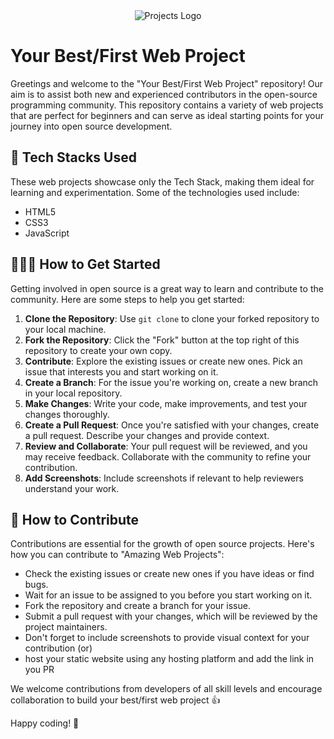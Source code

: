 <div align="center">
  <img src="https://user-images.githubusercontent.com/84387676/272251859-59228145-db67-4daf-a471-9b4d2513fc19.jpg" alt="Projects Logo">
</div>

# Your Best/First Web Project

Greetings and welcome to the "Your Best/First Web Project" repository! Our aim is to assist both new and experienced contributors in the open-source programming community. This repository contains a variety of web projects that are perfect for beginners and can serve as ideal starting points for your journey into open source development.

## 🚀 Tech Stacks Used

These web projects showcase only the Tech Stack, making them ideal for learning and experimentation. Some of the technologies used include:

- HTML5
- CSS3
- JavaScript

## 👨🏻‍💻 How to Get Started

Getting involved in open source is a great way to learn and contribute to the community. Here are some steps to help you get started:

1. **Clone the Repository**: Use `git clone` to clone your forked repository to your local machine.
2. **Fork the Repository**: Click the "Fork" button at the top right of this repository to create your own copy.
3. **Contribute**: Explore the existing issues or create new ones. Pick an issue that interests you and start working on it.
4. **Create a Branch**: For the issue you're working on, create a new branch in your local repository.
5. **Make Changes**: Write your code, make improvements, and test your changes thoroughly.
6. **Create a Pull Request**: Once you're satisfied with your changes, create a pull request. Describe your changes and provide context.
7. **Review and Collaborate**: Your pull request will be reviewed, and you may receive feedback. Collaborate with the community to refine your contribution.
8. **Add Screenshots**: Include screenshots if relevant to help reviewers understand your work.

## 📝 How to Contribute

Contributions are essential for the growth of open source projects. Here's how you can contribute to "Amazing Web Projects":

- Check the existing issues or create new ones if you have ideas or find bugs.
- Wait for an issue to be assigned to you before you start working on it.
- Fork the repository and create a branch for your issue.
- Submit a pull request with your changes, which will be reviewed by the project maintainers.
- Don't forget to include screenshots to provide visual context for your contribution 
                                      (or)
- host your static website using any hosting platform and add the link in you PR

We welcome contributions from developers of all skill levels and encourage collaboration to build your best/first web project 👍

Happy coding! 🚀
